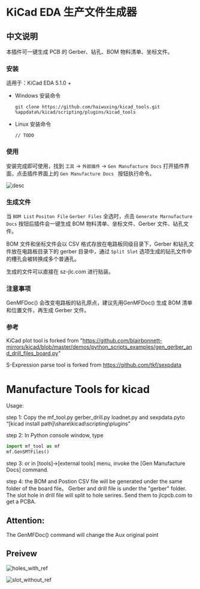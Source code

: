 
# KiCad EDA 生产文件生成器


## 中文说明

本插件可一键生成 PCB 的 Gerber、钻孔、BOM 物料清单、坐标文件。

### 安装

适用于：KiCad EDA 5.1.0 +

* Windows 安装命令
    ```
    git clone https://github.com/haiwuxing/kicad_tools.git %appdata%/kicad/scripting/plugins/kicad_tools
    ```
* Linux 安装命令
    ```
    // TODO
    ```

### 使用

安装完成即可使用，找到 `工具` -> `外部插件` -> `Gen Manufacture Docs` 打开插件界面，点击插件界面上的 `Gen Manufacture Docs ` 按钮执行命令。

![desc](desc.png)

### 生成文件

当 `BOM List` `Positon File` `Gerber Files` 全选时，点击 `Generate Marnufacture Docs` 按钮后插件会一键生成 BOM 物料清单、坐标文件、Gerber 文件、钻孔文件。

BOM 文件和坐标文件会以 CSV 格式存放在电路板同级目录下，Gerber 和钻孔文件放在电路板目录下的 gerber 目录中，通过 `Split Slot` 选项生成的钻孔文件中的槽孔会被转换成多个普通孔。

生成的文件可以直接在 sz-jlc.com 进行贴装。

### 注意事项

GenMFDoc() 会改变电路板的钻孔原点，建议先用GenMFDoc() 生成 BOM 清单和位置文件，再生成 Gerber 文件。

### 参考

KiCad plot tool is forked from "https://github.com/blairbonnett-mirrors/kicad/blob/master/demos/python_scripts_examples/gen_gerber_and_drill_files_board.py"

S-Expression parse tool is forked from https://github.com/tkf/sexpdata


# Manufacture Tools for kicad

Usage:

step 1: Copy the mf_tool.py gerber_drill.py loadnet.py and sexpdata.pyto “[kicad install path]\share\kicad\scripting\plugins”

step 2: In Python console window, type 
```python
import mf_tool as mf
mf.GenSMTFiles()
```

step 3: or in [tools]->[external tools] menu, invoke the [Gen Manufacture Docs] command.

step 4: the BOM and Postion CSV file will be generated under the same folder of the board file。 Gerber and drill file is under the "gerber" folder. The slot hole in drill file will split to hole serires. Send them to jlcpcb.com to get a PCBA.

## Attention:

The GenMFDoc() command will change the Aux original point

## Preivew


![holes_with_ref](holes_with_ref.png)


![slot_without_ref](slot_without_ref.png)
